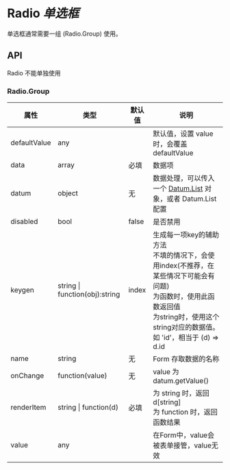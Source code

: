 # Radio *单选框*
单选框通常需要一组 (Radio.Group) 使用。

<example />

## API

Radio 不能单独使用

### Radio.Group

| 属性 | 类型 | 默认值 | 说明 |
| --- | --- | --- | --- |
| defaultValue | any | | 默认值，设置 value 时，会覆盖 defaultValue |
| data | array | 必填 | 数据项 |
| datum | object | 无 | 数据处理，可以传入一个 [Datum.List](#/components/Datum.List) 对象，或者 Datum.List 配置 |
| disabled | bool | false | 是否禁用 |
| keygen | string \| function(obj):string | index | 生成每一项key的辅助方法<br />不填的情况下，会使用index(不推荐，在某些情况下可能会有问题)<br />为函数时，使用此函数返回值<br />为string时，使用这个string对应的数据值。如 'id'，相当于 (d) => d.id |
| name | string | 无 | Form 存取数据的名称 |
| onChange | function(value) | 无 | value 为 datum.getValue() |
| renderItem | string \| function(d) | 必填 | 为 string 时，返回 d\[string]<br />为 function 时，返回函数结果 |
| value | any | | 在Form中，value会被表单接管，value无效 |